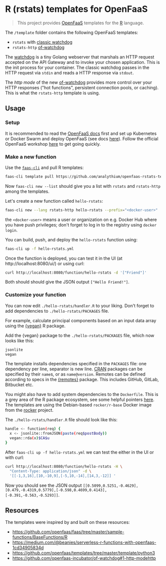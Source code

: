 # R (rstats) templates for OpenFaaS

> This project provides [OpenFaaS](https://www.openfaas.com/)
> templates for the [R](https://www.r-project.org/) language.

The `/template` folder contains the following OpenFaaS templates:

- `rstats` with [classic watchdog](https://github.com/openfaas/faas/tree/master/watchdog)
- `rstats-http` [of-watchdog](https://github.com/openfaas-incubator/of-watchdog)

The [watchdog](https://github.com/openfaas/faas/tree/master/watchdog)
is a tiny Golang webserver that marshals an HTTP request accepted on the API Gateway
and to invoke your chosen application.
This is the init process for your container.
The classic watchdog passes in the HTTP request
via `stdin` and reads a HTTP response via `stdout`.

The _http mode_ of the new [of-watchdog](https://github.com/openfaas-incubator/of-watchdog)
provides more control over your HTTP responses ("hot functions", persistent connection pools,
or caching). This is what the `rstats-http` template is using.

## Usage

### Setup

It is recommended to read the [OpenFaaS docs](https://docs.openfaas.com/) first and set up
Kubernetes or Docker Swarm and deploy OpenFaaS
(see docs [here](https://docs.openfaas.com/deployment/)).
Follow the official OpenFaaS workshop [here](https://docs.openfaas.com/tutorials/workshop/)
to get going quickly.

### Make a new function

Use the [`faas-cli`](https://github.com/openfaas/faas-cli) and pull R templates:

```bash
faas-cli template pull https://github.com/analythium/openfaas-rstats-templates
```

Now `faas-cli new --list` should give you a list with `rstats` and `rstats-http` among
the templates.

Let's create a new function called `hello-rstats`:

```bash
faas-cli new --lang rstats-http hello-rstats --prefix="<docker-user>"
```

the `<docker-user>` means a user or organization on e.g. Docker Hub where
you have push privileges; don't forget to log in to the registry using `docker login`.

You can build, push, and deploy the `hello-rstats` function using:

```bash
faas-cli up -f hello-rstats.yml
```

Once the function is deployed, you can test it in the UI (at http://localhost:8080/ui/)
or using curl:

```bash
curl http://localhost:8080/function/hello-rstats -d '["Friend"]'
```

Both should should give the JSON output `["Hello Friend!"]`.

### Customize your function

You can now edit `./hello-rstats/handler.R` to your liking.
Don't forget to add dependencies to `./hello-rstats/PACKAGES` file.

For example, calculate principal components
based on an input data array using the
[{vegan}](https://CRAN.R-project.org/package=vegan) R package.

Add the {vegan} package to the `./hello-rstats/PACKAGES` file, which now
looks like this:

```bash
jsonlite
vegan
```

The template installs dependencies specified in the `PACKAGES` file:
one dependency per line, separator is new line.
[CRAN](https://cran.r-project.org/) packages can be specified by
their `name`s, or as `name@version`.
Remotes can be defined according to specs in the
[{remotes}](https://cran.r-project.org/web/packages/remotes/vignettes/dependencies.html)
package. This includes GitHub, GitLab, Bitbucket etc.

You might also have to add system dependencies to the `Dockerfile`.
This is a grey area of the R package ecosystem, see some helpful pointers
[here](https://github.com/rstudio/r-system-requirements).
The templates are using the Debian-based `rocker/r-base` Docker image from the
[rocker](https://github.com/rocker-org) project.

The `./hello-rstats/handler.R` file should look like this:

```bash
handle <- function(req) {
  x <- jsonlite::fromJSON(paste(req$postBody))
  vegan::rda(x)$CA$u
}
```

After `faas-cli up -f hello-rstats.yml` we can test the either in the UI or with curl:

```bash
curl http://localhost:8080/function/hello-rstats -H \
  "Content-Type: application/json" -d \
  '[[-1,3,16],[10,-10,9],[-5,10,-14],[14,3,-12]] '
```

Now you should see the JSON output
`[[0.5099,0.5251,-0.4629],[0.479,-0.4319,0.5779],[-0.598,0.4699,0.4143],[-0.391,-0.563,-0.5293]]`.

## Resources

The templates were inspired by and built on these resources:

- https://github.com/openfaas/faas/tree/master/sample-functions/BaseFunctions/R
- https://medium.com/@beanies/serverless-r-functions-with-openfaas-1cd34905834d
- https://github.com/openfaas/templates/tree/master/template/python3
- https://github.com/openfaas-incubator/of-watchdog#1-http-modehttp
